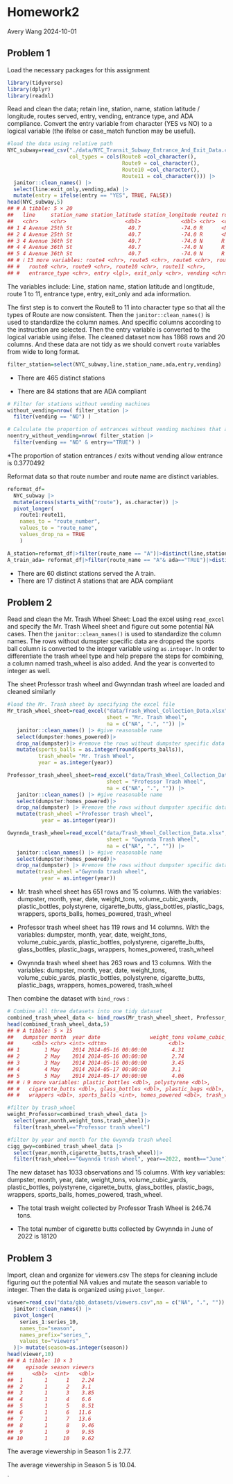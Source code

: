 Homework2
================
Avery Wang
2024-10-01

## Problem 1

Load the necessary packages for this assignment

``` r
library(tidyverse)
library(dplyr)
library(readxl)
```

Read and clean the data; retain line, station, name, station latitude /
longitude, routes served, entry, vending, entrance type, and ADA
compliance. Convert the entry variable from character (YES vs NO) to a
logical variable (the ifelse or case_match function may be useful).

``` r
#load the data using relative path
NYC_subway=read_csv("./data/NYC_Transit_Subway_Entrance_And_Exit_Data.csv",
                    col_types = cols(Route8 =col_character(), 
                                     Route9 = col_character(), 
                                     Route10 =col_character(), 
                                     Route11 = col_character())) |>
  janitor::clean_names() |> 
  select(line:exit_only,vending,ada) |>
  mutate(entry = ifelse(entry == "YES", TRUE, FALSE))
head(NYC_subway,5)
## # A tibble: 5 × 20
##   line     station_name station_latitude station_longitude route1 route2 route3
##   <chr>    <chr>                   <dbl>             <dbl> <chr>  <chr>  <chr> 
## 1 4 Avenue 25th St                  40.7             -74.0 R      <NA>   <NA>  
## 2 4 Avenue 25th St                  40.7             -74.0 R      <NA>   <NA>  
## 3 4 Avenue 36th St                  40.7             -74.0 N      R      <NA>  
## 4 4 Avenue 36th St                  40.7             -74.0 N      R      <NA>  
## 5 4 Avenue 36th St                  40.7             -74.0 N      R      <NA>  
## # ℹ 13 more variables: route4 <chr>, route5 <chr>, route6 <chr>, route7 <chr>,
## #   route8 <chr>, route9 <chr>, route10 <chr>, route11 <chr>,
## #   entrance_type <chr>, entry <lgl>, exit_only <chr>, vending <chr>, ada <lgl>
```

The variables include: Line, station name, station latitude and
longtitude, route 1 to 11, entrance type, entry, exit_only and ada
information.

The first step is to convert the Route8 to 11 into character type so
that all the types of Route are now consistent. Then the
`janitor::clean_names()` is used to standardize the column names. And
specific columns according to the instruction are selected. Then the
entry variable is converted to the logical variable using ifelse. The
cleaned dataset now has 1868 rows and 20 columns. And these data are not
tidy as we should convert `route` variables from wide to long format.

``` r
filter_station=select(NYC_subway,line,station_name,ada,entry,vending)
```

- There are 465 distinct stations

- There are 84 stations that are ADA compliant

``` r
# Filter for stations without vending machines
without_vending=nrow( filter_station |>
  filter(vending == "NO") )

# Calculate the proportion of entrances without vending machines that allow entry
noentry_without_vending=nrow( filter_station |>
  filter(vending == "NO" & entry=="TRUE") )
```

\*The proportion of station entrances / exits without vending allow
entrance is 0.3770492

Reformat data so that route number and route name are distinct
variables.

``` r
reformat_df=
  NYC_subway |>
  mutate(across(starts_with("route"), as.character)) |>
  pivot_longer(
    route1:route11, 
    names_to = "route_number", 
    values_to = "route_name", 
    values_drop_na = TRUE
    )
```

``` r
A_station=reformat_df|>filter(route_name == "A")|>distinct(line,station_name)
A_train_ada= reformat_df|>filter(route_name == "A"& ada=="TRUE")|>distinct(line,station_name)
```

- There are 60 distinct stations served the A train.
- There are 17 distinct A stations that are ADA compliant

## Problem 2

Read and clean the Mr. Trash Wheel Sheet: Load the excel using
`read_excel` and specify the Mr. Trash Wheel sheet and figure out some
potential NA cases. Then the `janitor::clean_names()` is used to
standardize the column names. The rows without dumspter specific data
are dropped the sports ball column is converted to the integer variable
using `as.integer`. In order to differentiate the trash wheel type and
help prepare the steps for combining, a column named trash_wheel is also
added. And the year is converted to integer as well.

The sheet Professor trash wheel and Gwynndan trash wheel are loaded and
cleaned similarly

``` r
#load the Mr. Trash sheet by specifying the excel file
Mr_trash_wheel_sheet=read_excel("data/Trash_Wheel_Collection_Data.xlsx",
                                sheet = "Mr. Trash Wheel", 
                                na = c("NA", ".", "")) |>
   janitor::clean_names() |> #give reasonable name 
   select(dumpster:homes_powered)|>
   drop_na(dumpster)|> #remove the rows without dumpster specific data
   mutate(sports_balls = as.integer(round(sports_balls)),
          trash_wheel= "Mr. Trash Wheel", 
          year = as.integer(year))

Professor_trash_wheel_sheet=read_excel("data/Trash_Wheel_Collection_Data.xlsx",
                                sheet = "Professor Trash Wheel",
                                na = c("NA", ".", "")) |>
   janitor::clean_names() |> #give reasonable name 
   select(dumpster:homes_powered)|>
   drop_na(dumpster) |> #remove the rows without dumpster specific data
   mutate(trash_wheel ="Professor trash wheel",
           year = as.integer(year))

Gwynnda_trash_wheel=read_excel("data/Trash_Wheel_Collection_Data.xlsx",
                                sheet = "Gwynnda Trash Wheel",
                                na = c("NA", ".", "")) |>
   janitor::clean_names() |> #give reasonable name 
   select(dumpster:homes_powered)|>
   drop_na(dumpster) |> #remove the rows without dumpster specific data
   mutate(trash_wheel ="Gwynnda trash wheel",
           year = as.integer(year))
```

- Mr. trash wheel sheet has 651 rows and 15 columns. With the variables:
  dumpster, month, year, date, weight_tons, volume_cubic_yards,
  plastic_bottles, polystyrene, cigarette_butts, glass_bottles,
  plastic_bags, wrappers, sports_balls, homes_powered, trash_wheel

- Professor trash wheel sheet has 119 rows and 14 columns. With the
  variables: dumpster, month, year, date, weight_tons,
  volume_cubic_yards, plastic_bottles, polystyrene, cigarette_butts,
  glass_bottles, plastic_bags, wrappers, homes_powered, trash_wheel

- Gwynnda trash wheel sheet has 263 rows and 13 columns. With the
  variables: dumpster, month, year, date, weight_tons,
  volume_cubic_yards, plastic_bottles, polystyrene, cigarette_butts,
  plastic_bags, wrappers, homes_powered, trash_wheel

Then combine the dataset with `bind_rows` :

``` r
# Combine all three datasets into one tidy dataset
combined_trash_wheel_data <- bind_rows(Mr_trash_wheel_sheet, Professor_trash_wheel_sheet, Gwynnda_trash_wheel)
head(combined_trash_wheel_data,5)
## # A tibble: 5 × 15
##   dumpster month  year date                weight_tons volume_cubic_yards
##      <dbl> <chr> <int> <dttm>                    <dbl>              <dbl>
## 1        1 May    2014 2014-05-16 00:00:00        4.31                 18
## 2        2 May    2014 2014-05-16 00:00:00        2.74                 13
## 3        3 May    2014 2014-05-16 00:00:00        3.45                 15
## 4        4 May    2014 2014-05-17 00:00:00        3.1                  15
## 5        5 May    2014 2014-05-17 00:00:00        4.06                 18
## # ℹ 9 more variables: plastic_bottles <dbl>, polystyrene <dbl>,
## #   cigarette_butts <dbl>, glass_bottles <dbl>, plastic_bags <dbl>,
## #   wrappers <dbl>, sports_balls <int>, homes_powered <dbl>, trash_wheel <chr>
```

``` r
#filter by trash_wheel
weight_Professor=combined_trash_wheel_data |> 
  select(year,month,weight_tons,trash_wheel)|>
  filter(trash_wheel=="Professor trash wheel")

#filter by year and month for the Gwynnda trash wheel
cigg_gwy=combined_trash_wheel_data |> 
  select(year,month,cigarette_butts,trash_wheel)|>
  filter(trash_wheel=="Gwynnda trash wheel", year==2022, month=="June")
```

The new dataset has 1033 observations and 15 columns. With key
variables: dumpster, month, year, date, weight_tons, volume_cubic_yards,
plastic_bottles, polystyrene, cigarette_butts, glass_bottles,
plastic_bags, wrappers, sports_balls, homes_powered, trash_wheel.

- The total trash weight collected by Professor Trash Wheel is 246.74
  tons.

- The total number of cigarette butts collected by Gwynnda in June of
  2022 is 18120

## Problem 3

Import, clean and organize for viewers.csv The steps for cleaning
include figuring out the potential NA values and mutate the season
variable to integer. Then the data is organized using `pivot_longer`.

``` r
viewer=read_csv("data/gbb_datasets/viewers.csv",na = c("NA", ".", ""))|>
  janitor::clean_names() |>
  pivot_longer(
    series_1:series_10,
    names_to="season",
    names_prefix="series_",
    values_to="viewers"
  )|> mutate(season=as.integer(season))
head(viewer,10)
## # A tibble: 10 × 3
##    episode season viewers
##      <dbl>  <int>   <dbl>
##  1       1      1    2.24
##  2       1      2    3.1 
##  3       1      3    3.85
##  4       1      4    6.6 
##  5       1      5    8.51
##  6       1      6   11.6 
##  7       1      7   13.6 
##  8       1      8    9.46
##  9       1      9    9.55
## 10       1     10    9.62
```

The average viewership in Season 1 is 2.77.

The average viewership in Season 5 is 10.04.

\`
